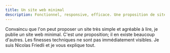 ```yaml
---
title: Un site web minimal
description: Fonctionnel, responsive, efficace. Une proposition de site web minimal par Nicolas Friedli.
---
```


Convaincu que l'on peut proposer un site très simple et agréable à lire, je publie *un* site web minimal.
C'est *une* proposition; il en existe beaucoup d'autres.
Les finesses techniques ne sont pas immédiatement visibles.
Je suis Nicolas Friedli et je vous explique tout.